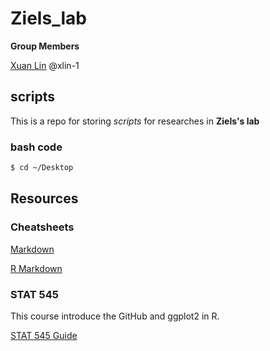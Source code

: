 # Ziels_lab
__Group Members__

[Xuan Lin](https://github.com/xlin-1) @xlin-1
## scripts

This is a repo for storing _scripts_ for researches in __Ziels's lab__

### bash code

```bash
$ cd ~/Desktop
```

## Resources

### Cheatsheets

[Markdown](https://guides.github.com/pdfs/markdown-cheatsheet-online.pdf)

[R Markdown](https://rstudio.com/wp-content/uploads/2016/03/rmarkdown-cheatsheet-2.0.pdf)

### STAT 545
This course introduce the GitHub and ggplot2 in R.

[STAT 545 Guide](https://stat545guidebook.netlify.com)

